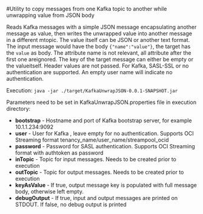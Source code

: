 #Utility to copy messages from one Kafka topic to another while unwrapping value from JSON body

Reads Kafka messages with a simple JSON message encapsulating another message as value, then writes the unwrapped value into another message in a different mtopic. The value itself can be JSON or another text format. The input message would have the body `{"name":"value"}`, the target has the `value` as body. The attribute name is not relevant, all attribute after the first one areignored. The key of the target message can either be empty or the valueitself. Header values are not passed. For Kafka, SASL-SSL or no authentication are supported. An empty user name will indicate no authentication. 

Execution:
`java -jar ./target/KafkaUnwrapJSON-0.0.1-SNAPSHOT.jar`

Parameters need to be set in KafkaUnwrapJSON.properties file in execution directory:
* **bootstrap** - Hostname and port of Kafka bootstrap server, for example 10.1.1.234:9092
* **user** - User for Kafka , leave empty for no authentication. Supports OCI Streaming format tenancy_name/user_name/streampool_ocid
* **password** - Password for SASL authentication. Supports OCI Streaming format with authtoken as password
* **inTopic** - Topic for input messages. Needs to be created prior to execution
* **outTopic** - Topic for output messages. Needs to be created prior to execution
* **keyAsValue** - If true, output message key is populated with full message body, otherwise left empty.
* **debugOutput** - If true, input and output messages are printed on STDOUT. If false, no debug output is printed